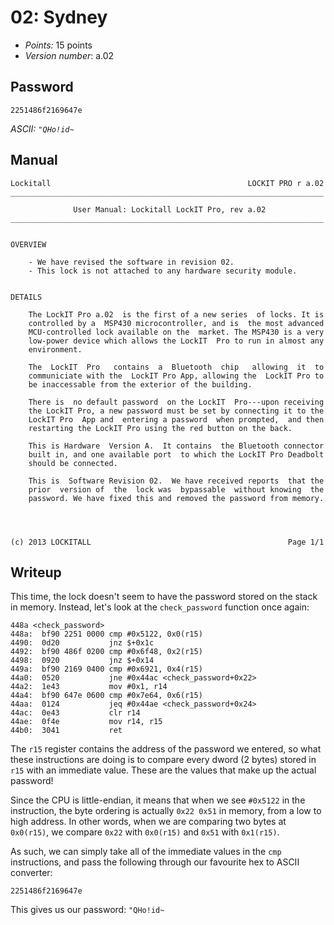 # 02: Sydney

- _Points:_ 15 points
- _Version number_: a.02

## Password

```
2251486f2169647e
```

_ASCII: `"QHo!id~`_

## Manual

```
Lockitall                                            LOCKIT PRO r a.02
______________________________________________________________________

              User Manual: Lockitall LockIT Pro, rev a.02
______________________________________________________________________


OVERVIEW

    - We have revised the software in revision 02.
    - This lock is not attached to any hardware security module.


DETAILS

    The LockIT Pro a.02  is the first of a new series  of locks. It is
    controlled by a  MSP430 microcontroller, and is  the most advanced
    MCU-controlled lock available on the  market. The MSP430 is a very
    low-power device which allows the LockIT  Pro to run in almost any
    environment.

    The  LockIT  Pro   contains  a  Bluetooth  chip   allowing  it  to
    communiciate with the  LockIT Pro App, allowing the  LockIT Pro to
    be inaccessable from the exterior of the building.

    There is  no default password  on the LockIT  Pro---upon receiving
    the LockIT Pro, a new password must be set by connecting it to the
    LockIT Pro  App and  entering a password  when prompted,  and then
    restarting the LockIT Pro using the red button on the back.

    This is Hardware  Version A.  It contains  the Bluetooth connector
    built in, and one available port  to which the LockIT Pro Deadbolt
    should be connected.

    This is  Software Revision 02.  We have received reports  that the
    prior  version of  the  lock was  bypassable  without knowing  the
    password. We have fixed this and removed the password from memory.




(c) 2013 LOCKITALL                                            Page 1/1
```

## Writeup

This time, the lock doesn't seem to have the password stored on the stack in memory. Instead, let's look at the `check_password` function once again:

```
448a <check_password>
448a:  bf90 2251 0000 cmp #0x5122, 0x0(r15)
4490:  0d20           jnz $+0x1c
4492:  bf90 486f 0200 cmp #0x6f48, 0x2(r15)
4498:  0920           jnz $+0x14
449a:  bf90 2169 0400 cmp #0x6921, 0x4(r15)
44a0:  0520           jne #0x44ac <check_password+0x22>
44a2:  1e43           mov #0x1, r14
44a4:  bf90 647e 0600 cmp #0x7e64, 0x6(r15)
44aa:  0124           jeq #0x44ae <check_password+0x24>
44ac:  0e43           clr r14
44ae:  0f4e           mov r14, r15
44b0:  3041           ret
```

The `r15` register contains the address of the password we entered, so what these instructions are doing is to compare every dword (2 bytes) stored in `r15` with an immediate value. These are the values that make up the actual password!

Since the CPU is little-endian, it means that when we see `#0x5122` in the instruction, the byte ordering is actually `0x22 0x51` in memory, from a low to high address. In other words, when we are comparing two bytes at `0x0(r15)`, we compare `0x22` with `0x0(r15)` and `0x51` with `0x1(r15)`.

As such, we can simply take all of the immediate values in the `cmp` instructions, and pass the following through our favourite hex to ASCII converter:

```
2251486f2169647e
```

This gives us our password: `"QHo!id~`
